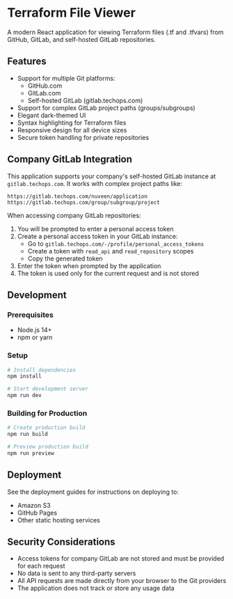 # Terraform File Viewer

A modern React application for viewing Terraform files (.tf and .tfvars) from GitHub, GitLab, and self-hosted GitLab repositories.

## Features

- Support for multiple Git platforms:
  - GitHub.com
  - GitLab.com
  - Self-hosted GitLab (gitlab.techops.com)
- Support for complex GitLab project paths (groups/subgroups)
- Elegant dark-themed UI
- Syntax highlighting for Terraform files
- Responsive design for all device sizes
- Secure token handling for private repositories

## Company GitLab Integration

This application supports your company's self-hosted GitLab instance at `gitlab.techops.com`. It works with complex project paths like:

```
https://gitlab.techops.com/nuveen/application
https://gitlab.techops.com/group/subgroup/project
```

When accessing company GitLab repositories:

1. You will be prompted to enter a personal access token
2. Create a personal access token in your GitLab instance:
   - Go to `gitlab.techops.com/-/profile/personal_access_tokens`
   - Create a token with `read_api` and `read_repository` scopes
   - Copy the generated token
3. Enter the token when prompted by the application
4. The token is used only for the current request and is not stored

## Development

### Prerequisites

- Node.js 14+
- npm or yarn

### Setup

```bash
# Install dependencies
npm install

# Start development server
npm run dev
```

### Building for Production

```bash
# Create production build
npm run build

# Preview production build
npm run preview
```

## Deployment

See the deployment guides for instructions on deploying to:
- Amazon S3
- GitHub Pages
- Other static hosting services

## Security Considerations

- Access tokens for company GitLab are not stored and must be provided for each request
- No data is sent to any third-party servers
- All API requests are made directly from your browser to the Git providers
- The application does not track or store any usage data
